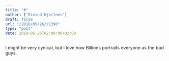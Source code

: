 ```yaml
---
title: "#"
author: ["Eivind Hjertnes"]
draft: false
url: "/2018/05/26//1390"
type: "post"
date: 2018-05-26T02:00:00+02:00
---
```


I might be very cynical, but I love how Billions portraits everyone as
the bad guys.
